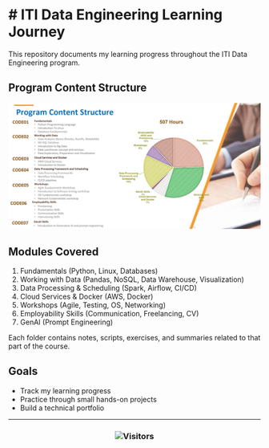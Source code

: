 # # ITI Data Engineering Learning Journey

This repository documents my learning progress throughout the ITI Data Engineering program.

## Program Content Structure

![Logo](images/Content.png)

## Modules Covered

1. Fundamentals (Python, Linux, Databases)
2. Working with Data (Pandas, NoSQL, Data Warehouse, Visualization)
3. Data Processing & Scheduling (Spark, Airflow, CI/CD)
4. Cloud Services & Docker (AWS, Docker)
5. Workshops (Agile, Testing, OS, Networking)
6. Employability Skills (Communication, Freelancing, CV)
7. GenAI (Prompt Engineering)

Each folder contains notes, scripts, exercises, and summaries related to that part of the course.

## Goals

- Track my learning progress
- Practice through small hands-on projects
- Build a technical portfolio

---

<h3 align="center">
  <img src="https://visitor-badge.laobi.icu/badge?page_id=husseinMohamed7.data-engineering-journey-ITI" alt="Visitors"/>
</h3>
